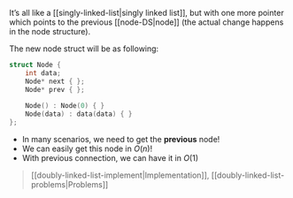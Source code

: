 It’s all like a [[singly-linked-list|singly linked list]], but with one more pointer which points to the previous [[node-DS|node]] (the actual change happens in the node structure).

The new node struct will be as following:
```cpp
struct Node {
	int data;
	Node* next { };
	Node* prev { };
	
	Node() : Node(0) { }
	Node(data) : data(data) { }
};
```

- In many scenarios, we need to get the **previous** node!
- We can easily get this node in $O(n)$!
- With previous connection, we can have it in $O(1)$

> [[doubly-linked-list-implement|Implementation]], [[doubly-linked-list-problems|Problems]]

